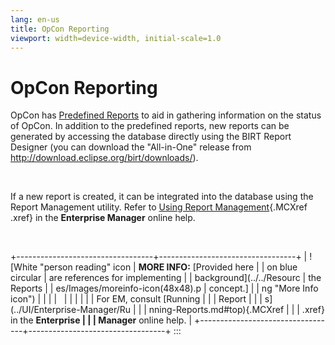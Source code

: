 ```yaml
---
lang: en-us
title: OpCon Reporting
viewport: width=device-width, initial-scale=1.0
---
```


# OpCon Reporting

OpCon has [Predefined Reports](Predefined-Reports.md) to aid in gathering
information on the status of OpCon. In
addition to the predefined reports, new reports can be generated by
accessing the database directly using the BIRT Report Designer (you can
download the \"All-in-One\" release from
<http://download.eclipse.org/birt/downloads/>).

 

If a new report is created, it can be integrated into the database using
the Report Management utility. Refer to [Using Report Management](../UI/Enterprise-Manager/Using-Report-Management.md){.MCXref
.xref} in the **Enterprise Manager** online help.

 

+----------------------------------+----------------------------------+
| ![White \"person reading\" icon  | **MORE INFO:** [Provided here    | | on blue circular                 | are references for implementing  |
| background](../../Resourc        | the Reports                      |
| es/Images/moreinfo-icon(48x48).p | concept.]            |
| ng "More Info icon") |                                  |
|                                  |                                  |
|                                  |                                  |
|                                  | For EM, consult [Running         | |                                  | Report                           |
|                                  | s](../UI/Enterprise-Manager/Ru |
|                                  | nning-Reports.md#top){.MCXref |
|                                  | .xref} in the **Enterprise       |
|                                  | Manager** online help.           |
+----------------------------------+----------------------------------+
:::

 

